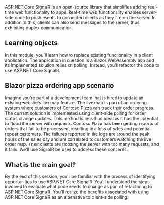 ASP.NET Core SignalR is an open-source library that simplifies adding real-time web functionality to apps. Real-time web functionality enables server-side code to push events to connected clients as they fire on the server. In addition to this, clients can also send messages to the server, thus exhibiting duplex communication.

## Learning objects

In this module, you'll learn how to replace existing functionality in a client application. The application in question is a Blazor WebAssembly app and its implemented solution relies on polling. Instead, you'll refactor the code to use ASP.NET Core SignalR.

## Blazor pizza ordering app scenario

Imagine you're part of a development team that is hired to update an existing website's live map feature. The live map is part of an ordering system where customers of Contoso Pizza can track their order progress. The current solution is implemented using client-side polling for order status change updates. This method is less than ideal as it has the potential to flood the server with requests. Contoso Pizza has been getting reports of orders that fail to be processed, resulting in a loss of sales and potential repeat customers. The failures reported in the logs are around the peak hours of the sales day and are correlated to customers watching the live order map. Their clients are flooding the server with too many requests, and it fails. We'll use SignalR be used to address these concerns.

## What is the main goal?

By the end of this session, you'll be familiar with the process of identifying opportunities to use ASP.NET Core SignalR. You'll understand the steps involved to evaluate what code needs to change as part of refactoring to ASP.NET Core SignalR. You'll realize the benefits associated with using ASP.NET Core SignalR as an alternative to client-side polling.
